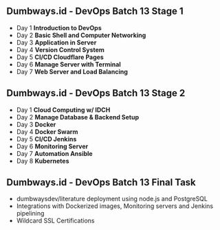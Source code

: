 ## Dumbways.id - DevOps Batch 13 Stage 1

- Day 1 **Introduction to DevOps**
- Day 2 **Basic Shell and Computer Networking**
- Day 3 **Application in Server**
- Day 4 **Version Control System**
- Day 5 **CI/CD Cloudflare Pages**
- Day 6 **Manage Server with Terminal**
- Day 7 **Web Server and Load Balancing**

## Dumbways.id - DevOps Batch 13 Stage 2

- Day 1 **Cloud Computing w/ IDCH**
- Day 2 **Manage Database & Backend Setup**
- Day 3 **Docker**
- Day 4 **Docker Swarm**
- Day 5 **CI/CD Jenkins**
- Day 6 **Monitoring Server**
- Day 7 **Automation Ansible**
- Day 8 **Kubernetes**

## Dumbways.id - DevOps Batch 13 Final Task

- dumbwaysdev/literature deployment using node.js and PostgreSQL
- Integrations with Dockerized images, Monitoring servers and Jenkins pipelining
- Wildcard SSL Certifications

